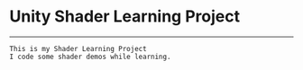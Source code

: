 # Unity Shader Learning Project
---
    This is my Shader Learning Project
    I code some shader demos while learning.
